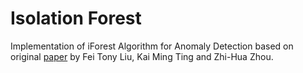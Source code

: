 # Isolation Forest
Implementation of iForest Algorithm for Anomaly Detection based on original [paper](https://cs.nju.edu.cn/zhouzh/zhouzh.files/publication/icdm08b.pdf "Isolation Forest") by Fei Tony Liu, Kai Ming Ting and Zhi-Hua Zhou.
